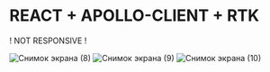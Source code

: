 <h1>REACT + APOLLO-CLIENT + RTK </h1>
! NOT RESPONSIVE !

![Снимок экрана (8)](https://user-images.githubusercontent.com/103096207/214761938-30bf4ead-1f8a-4300-9cc8-addf6c6f63e4.png)
![Снимок экрана (9)](https://user-images.githubusercontent.com/103096207/214761949-e7f6ca95-3969-4fbe-b295-636b773b2007.png)
![Снимок экрана (10)](https://user-images.githubusercontent.com/103096207/214761953-aaf54fba-b8ef-4f61-839c-cd59ff822fbc.png)
